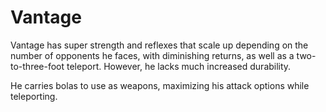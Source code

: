 # Vantage
Vantage has super strength and reflexes that scale up depending on the number of opponents he faces, with diminishing returns, as well as a two-to-three-foot teleport. However, he lacks much increased durability.

He carries bolas to use as weapons, maximizing his attack options while teleporting.
